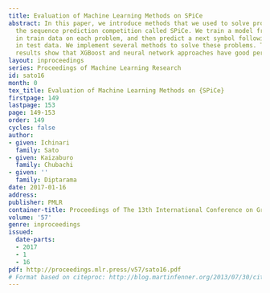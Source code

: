 ```yaml
---
title: Evaluation of Machine Learning Methods on SPiCe
abstract: In this paper, we introduce methods that we used to solve problems from
  the sequence prediction competition called SPiCe. We train a model from sequences
  in train data on each problem, and then predict a next symbol following each sequence
  in test data. We implement several methods to solve these problems. The experiment
  results show that XGBoost and neural network approaches have good performance overall.
layout: inproceedings
series: Proceedings of Machine Learning Research
id: sato16
month: 0
tex_title: Evaluation of Machine Learning Methods on {SPiCe}
firstpage: 149
lastpage: 153
page: 149-153
order: 149
cycles: false
author:
- given: Ichinari
  family: Sato
- given: Kaizaburo
  family: Chubachi
- given: ''
  family: Diptarama
date: 2017-01-16
address: 
publisher: PMLR
container-title: Proceedings of The 13th International Conference on Grammatical Inference
volume: '57'
genre: inproceedings
issued:
  date-parts:
  - 2017
  - 1
  - 16
pdf: http://proceedings.mlr.press/v57/sato16.pdf
# Format based on citeproc: http://blog.martinfenner.org/2013/07/30/citeproc-yaml-for-bibliographies/
---
```

